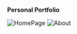  **Personal Portfolio**
 
![HomePage](https://github.com/kiranpatil14/my_profile/assets/164550550/b3111db4-e4e4-4e6b-ac76-12a2083b6a8c)
![About](https://github.com/kiranpatil14/my_profile/assets/164550550/f696c0d0-1691-4fa8-863e-a12d699a3423)

